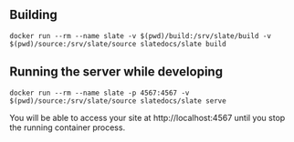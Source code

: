## Building 

```
docker run --rm --name slate -v $(pwd)/build:/srv/slate/build -v $(pwd)/source:/srv/slate/source slatedocs/slate build
```

## Running the server while developing

```
docker run --rm --name slate -p 4567:4567 -v $(pwd)/source:/srv/slate/source slatedocs/slate serve
```

You will be able to access your site at http://localhost:4567 until you stop the running container process.
